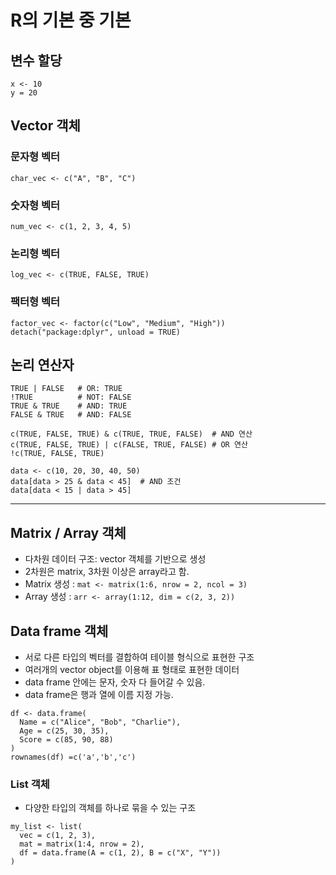 # R의 기본 중 기본

## 변수 할당
```
x <- 10
y = 20
```

## Vector 객체
### 문자형 벡터
`char_vec <- c("A", "B", "C")`

### 숫자형 벡터
`num_vec <- c(1, 2, 3, 4, 5)`

### 논리형 벡터
`log_vec <- c(TRUE, FALSE, TRUE)`

### 팩터형 벡터
`factor_vec <- factor(c("Low", "Medium", "High"))`
`detach("package:dplyr", unload = TRUE)`

## 논리 연산자
```
TRUE | FALSE   # OR: TRUE
!TRUE          # NOT: FALSE
TRUE & TRUE    # AND: TRUE
FALSE & TRUE   # AND: FALSE
```
```
c(TRUE, FALSE, TRUE) & c(TRUE, TRUE, FALSE)  # AND 연산
c(TRUE, FALSE, TRUE) | c(FALSE, TRUE, FALSE) # OR 연산
!c(TRUE, FALSE, TRUE)     
```
```
data <- c(10, 20, 30, 40, 50)
data[data > 25 & data < 45]  # AND 조건
data[data < 15 | data > 45]
```
***

## Matrix / Array 객체
- 다차원 데이터 구조: vector 객체를 기반으로 생성
- 2차원은 matrix, 3차원 이상은 array라고 함.
- Matrix 생성 : `mat <- matrix(1:6, nrow = 2, ncol = 3)`
- Array 생성 : `arr <- array(1:12, dim = c(2, 3, 2))`

## Data frame 객체
- 서로 다른 타입의 벡터를 결합하여 테이블 형식으로 표현한 구조
- 여러개의 vector object를 이용해 표 형태로 표현한 데이터
- data frame 안에는 문자, 숫자 다 들어갈 수 있음. 
- data frame은 행과 열에 이름 지정 가능.
```
df <- data.frame(
  Name = c("Alice", "Bob", "Charlie"),
  Age = c(25, 30, 35),
  Score = c(85, 90, 88)
)
rownames(df) =c('a','b','c')
```

### List 객체
- 다양한 타입의 객체를 하나로 묶을 수 있는 구조
```
my_list <- list(
  vec = c(1, 2, 3),
  mat = matrix(1:4, nrow = 2),
  df = data.frame(A = c(1, 2), B = c("X", "Y"))
)
```
